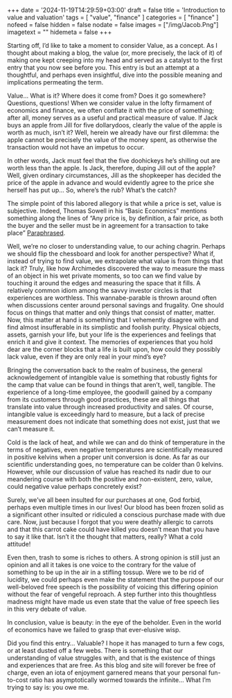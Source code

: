 +++
date = '2024-11-19T14:29:59+03:00'
draft = false
title = 'Introduction to value and valuation'
tags = [
    "value",
    "finance"
]
categories = [
    "finance"
]
nofeed = false
hidden = false
nodate = false
images = ["/img/Jacob.Png"]
imagetext = ""
hidemeta = false
+++



Starting off, I’d like to take a moment to consider Value, as a concept. As I thought about making a blog, the value (or, more precisely, the lack of it) of making one kept creeping into my head and served as a catalyst to the first entry that you now see before you. This entry is but an attempt at a thoughtful, and perhaps even insightful, dive into the possible meaning and implications permeating the term. 

Value… What is it? Where does it come from? Does it go somewhere? Questions, questions! When we consider value in the lofty firmament of economics and finance, we often conflate it with the price of something; after all, money serves as a useful and practical measure of value. If Jack buys an apple from Jill for five dollarydoos, clearly the value of the apple is worth as much, isn’t it? Well, herein we already have our first dilemma: the apple cannot be precisely the value of the money spent, as otherwise the transaction would not have an impetus to occur. 

In other words, Jack must feel that the five doohickeys he’s shilling out are worth less than the apple. Is Jack, therefore, duping Jill out of the apple? Well, given ordinary circumstances, Jill as the shopkeeper has decided the price of the apple in advance and would evidently agree to the price she herself has put up… So, where’s the rub? What’s the catch? 
 
The simple point of this labored allegory is that while a price is set, value is subjective. Indeed, Thomas Sowell in his “Basic Economics” mentions something along the lines of “Any price is, by definition, a fair price, as both the buyer and the seller must be in agreement for a transaction to take place” [Paraphrased](https://www.amazon.com/Basic-Economics-Thomas-Sowell/dp/0465060730).  

Well, we’re no closer to understanding value, to our aching chagrin. Perhaps we should flip the chessboard and look for another perspective? What if, instead of trying to find value, we extrapolate what value is from things that lack it? Truly, like how Archimedes discovered the way to measure the mass of an object in his wet private moments, so too can we find value by touching it around the edges and measuring the space that it fills. A relatively common idiom among the savvy investor circles is that experiences are worthless. This wannabe-parable is thrown around often when discussions center around personal savings and frugality. One should focus on things that matter and only things that consist of matter, matter. Now, this matter at hand is something that I vehemently disagree with and find almost insufferable in its simplistic and foolish purity. Physical objects, assets, garnish your life, but your life is the experiences and feelings that enrich it and give it context. The memories of experiences that you hold dear are the corner blocks that a life is built upon, how could they possibly lack value, even if they are only real in your mind’s eye? 

Bringing the conversation back to the realm of business, the general acknowledgement of intangible value is something that robustly fights for the camp that value can be found in things that aren’t, well, tangible. The experience of a long-time employee, the goodwill gained by a company from its customers through good practices, these are all things that translate into value through increased productivity and sales. Of course, intangible value is exceedingly hard to measure, but a lack of precise measurement does not indicate that something does not exist, just that we can’t measure it.

Cold is the lack of heat, and while we can and do think of temperature in the terms of negatives, even negative temperatures are scientifically measured in positive kelvins when a proper unit conversion is done. As far as our scientific understanding goes, no temperature can be colder than 0 kelvins. However, while our discussion of value has reached its nadir due to our meandering course with both the positive and non-existent, zero, value, could negative value perhaps concretely exist? 

Surely, we’ve all been insulted for our purchases at one, God forbid, perhaps even multiple times in our lives! Our blood has been frozen solid as a significant other insulted or ridiculed a conscious purchase made with due care. Now, just because I forgot that you were deathly allergic to carrots and that this carrot cake could have killed you doesn’t mean that you have to say it like that. Isn’t it the thought that matters, really? What a cold attitude! 
 
Even then, trash to some is riches to others. A strong opinion is still just an opinion and all it takes is one voice to the contrary for the value of something to be up in the air in a stifling tossup. Were we to be rid of lucidity, we could perhaps even make the statement that the purpose of our well-beloved free speech is the possibility of voicing this differing opinion without the fear of vengeful reproach. A step further into this thoughtless madness might have made us even state that the value of free speech lies in this very debate of value. 


In conclusion, value is beauty: in the eye of the beholder. Even in the world of economics have we failed to grasp that ever-elusive wisp. 

Did you find this entry… Valuable? I hope it has managed to turn a few cogs, or at least dusted off a few webs. There is something that our understanding of value struggles with, and that is the existence of things and experiences that are free. As this blog and site will forever be free of charge, even an iota of enjoyment garnered means that your personal fun-to-cost ratio has asymptotically wormed towards the infinite… What I’m trying to say is: you owe me. 

